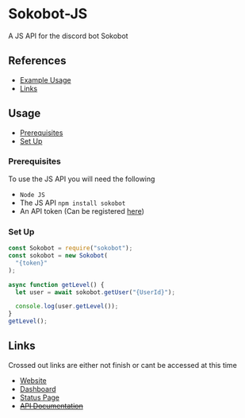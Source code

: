 # Sokobot-JS

A JS API for the discord bot Sokobot

## References
- [Example Usage](https://github.com/Sokobot-Hosted/Sokobot-JS/tree/main#Usage)
- [Links](https://github.com/Sokobot-Hosted/Sokobot-JS/tree/main#e)


## Usage
- [Prerequisites]()
- [Set Up]()
### Prerequisites
To use the JS API you will need the following
- `Node JS`
- The JS API `npm install sokobot`
- An API token (Can be registered [here](https://dashboard.sokobot.info/settings/developers/api))

### Set Up

```js
const Sokobot = require("sokobot");
const sokobot = new Sokobot(
  "{token}"
);

async function getLevel() {
  let user = await sokobot.getUser("{UserId}");

  console.log(user.getLevel());
}
getLevel();

```

## Links
Crossed out links are either not finish or cant be accessed at this time

- [Website](https://sokobot.info)
- [Dashboard](https://dashboard.sokobot.info)
- [Status Page](https://status.sokobot.info)
- ~~[API Documentation]()~~
